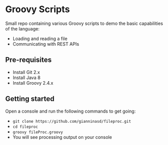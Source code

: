 Groovy Scripts
================
Small repo containing various Groovy scripts to demo the basic capabilities of the language:
* Loading and reading a file
* Communicating with REST APIs

## Pre-requisites
* Install Git 2.x
* Install Java 8
* Install Groovy 2.4.x 

## Getting started
Open a console and run the following commands to get going:
* `git clone https://github.com/gianninasd/fileproc.git`
* `cd fileproc`
* `groovy fileProc.groovy`
* You will see processing output on your console